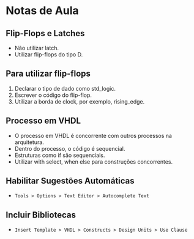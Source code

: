 # Notas de Aula

## Flip-Flops e Latches
- Não utilizar latch.
- Utilizar flip-flops do tipo D.

## Para utilizar flip-flops
1) Declarar o tipo de dado como std_logic.
2) Escrever o código do flip-flop.
3) Utilizar a borda de clock, por exemplo, rising_edge.

## Processo em VHDL
- O processo em VHDL é concorrente com outros processos na arquitetura.
- Dentro do processo, o código é sequencial.
- Estruturas como if são sequenciais.
- Utilizar with select, when else para construções concorrentes.

## Habilitar Sugestões Automáticas
- ``Tools > Options > Text Editor > Autocomplete Text`` 

## Incluir Bibliotecas
- `Insert Template > VHDL > Constructs > Design Units > Use Clause`
